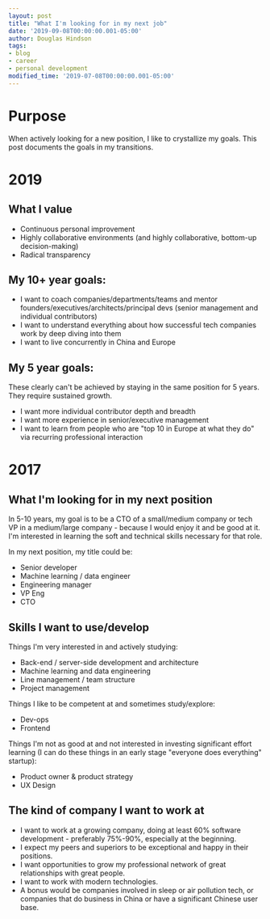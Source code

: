 ```yaml
---
layout: post
title: "What I'm looking for in my next job"
date: '2019-09-08T00:00:00.001-05:00'
author: Douglas Hindson
tags: 
- blog
- career
- personal development
modified_time: '2019-07-08T00:00:00.001-05:00'
---
```


# Purpose

When actively looking for a new position, I like to crystallize my goals. This post documents the goals in my transitions. 

# 2019

## What I value

- Continuous personal improvement
- Highly collaborative environments (and highly collaborative, bottom-up decision-making)
- Radical transparency

## My 10+ year goals:

* I want to coach companies/departments/teams and mentor founders/executives/architects/principal devs (senior management and individual contributors)
* I want to understand everything about how successful tech companies work by deep diving into them
* I want to live concurrently in China and Europe

## My 5 year goals:

These clearly can't be achieved by staying in the same position for 5 years. They require sustained growth.

* I want more individual contributor depth and breadth
* I want more experience in senior/executive management
* I want to learn from people who are "top 10 in Europe at what they do" via recurring professional interaction

# 2017

## What I'm looking for in my next position

In 5-10 years, my goal is to be a CTO of a small/medium company or tech VP in a medium/large company - because I would enjoy it and be good at it. I'm interested in learning the soft and technical skills necessary for that role. 

In my next position, my title could be:

* Senior developer
* Machine learning / data engineer
* Engineering manager
* VP Eng
* CTO

## Skills I want to use/develop

Things I'm very interested in and actively studying:

* Back-end / server-side development and architecture 
* Machine learning and data engineering
* Line management / team structure
* Project management

Things I like to be competent at and sometimes study/explore:

* Dev-ops
* Frontend

Things I'm not as good at and not interested in investing significant effort learning (I can do these things in an early stage "everyone does everything" startup):

* Product owner & product strategy
* UX Design

## The kind of company I want to work at

* I want to work at a growing company, doing at least 60% software development - preferably 75%-90%, especially at the beginning. 
* I expect my peers and superiors to be exceptional and happy in their positions. 
* I want opportunities to grow my professional network of great relationships with great people. 
* I want to work with modern technologies.
* A bonus would be companies involved in sleep or air pollution tech, or companies that do business in China or have a significant Chinese user base.